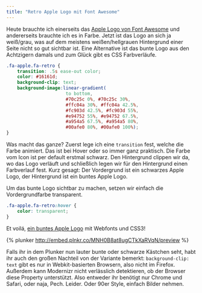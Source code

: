 ```yaml
---
title: "Retro Apple Logo mit Font Awesome"
---
```


Heute brauchte ich einerseits das [Apple Logo von Font Awesome](http://fortawesome.github.io/Font-Awesome/icon/apple/) und andererseits brauchte ich es in Farbe. Jetzt ist das Logo an sich ja weiß/grau, was auf dem meistens weißen/hellgrauen Hintergrund einer Seite nicht so gut sichtbar ist. Eine Alternative ist das bunte Logo aus den Achtzigern damals und zum Glück gibt es CSS Farbverläufe.

~~~~ css
.fa-apple.fa-retro {
    transition: .5s ease-out color;
    color: #16161d;
    background-clip: text;
    background-image:linear-gradient(
                      to bottom,
                      #70c25c 0%, #70c25c 30%,
                      #ffc04a 30%, #ffc04a 42.5%,
                      #fc903d 42.5%, #fc903d 55%,
                      #e94752 55%, #e94752 67.5%,
                      #a954a5 67.5%, #a954a5 80%,
                      #00afe0 80%, #00afe0 100%);
}
~~~~

Was macht das ganze? Zuerst lege ich eine ``transition`` fest, welche die Farbe animiert. Das ist bei Hover oder so immer ganz praktisch. Die Farbe vom Icon ist per default erstmal schwarz. Den Hintergrund clippen wir da, wo das Logo verläuft und schließlich legen wir für den Hintergrund einen Farbverlauf fest. Kurz gesagt: Der Vordergrund ist ein schwarzes Apple Logo, der Hintergrund ist ein buntes Apple Logo.

Um das bunte Logo sichtbar zu machen, setzen wir einfach die Vordergrundfarbe transparent.

~~~~ css
.fa-apple.fa-retro:hover {
    color: transparent;
}
~~~~

Et voilá, [ein buntes Apple Logo](http://plnkr.co/edit/MNH0B8at8ugCTkXaRVqN?p=preview) mit Webfonts und CSS3!

{% plunker http://embed.plnkr.co/MNH0B8at8ugCTkXaRVqN/preview %}

Falls ihr in dem Plunker nun lauter bunte oder schwarze Kästchen seht, habt ihr auch den großen Nachteil von der Variante bemerkt: ``background-clip: text`` gibt es nur in Webkit-basierten Browsern, also nicht im Firefox. Außerdem kann Modernizr nicht verlässlich detektieren, ob der Browser diese Property unterstützt. Also entweder ihr benötigt nur Chrome und Safari, oder naja, Pech. Leider. Oder 90er Style, einfach Bilder nehmen.